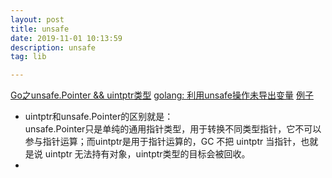```yaml
---
layout: post
title: unsafe
date: 2019-11-01 10:13:59
description: unsafe
tag: lib

---
```



[Go之unsafe.Pointer && uintptr类型](https://my.oschina.net/xinxingegeya/blog/729673)
[golang: 利用unsafe操作未导出变量](https://my.oschina.net/goal/blog/193698)
[例子](https://github.com/knowledgebao/gotest)
+ uintptr和unsafe.Pointer的区别就是：  
unsafe.Pointer只是单纯的通用指针类型，用于转换不同类型指针，它不可以参与指针运算；而uintptr是用于指针运算的，GC 不把 uintptr 当指针，也就是说 uintptr 无法持有对象，uintptr类型的目标会被回收。
+ 
